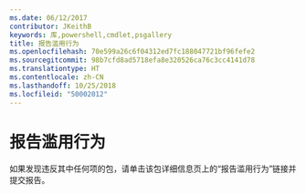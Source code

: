 ```yaml
---
ms.date: 06/12/2017
contributor: JKeithB
keywords: 库,powershell,cmdlet,psgallery
title: 报告滥用行为
ms.openlocfilehash: 70e599a26c6f04312ed7fc188047721bf96fefe2
ms.sourcegitcommit: 98b7cfd8ad5718efa8e320526ca76c3cc4141d78
ms.translationtype: HT
ms.contentlocale: zh-CN
ms.lasthandoff: 10/25/2018
ms.locfileid: "50002012"
---
```

# <a name="report-abuse"></a>报告滥用行为

如果发现违反其中任何项的包，请单击该包详细信息页上的“报告滥用行为”链接并提交报告。
